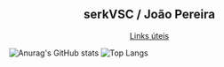 <h2 align="center"> serkVSC / João Pereira </h2> 
<div align="center"> <a href="https://linktr.ee/serkVSC"> Links úteis </a> </div>

![Anurag's GitHub stats](https://github-readme-stats.vercel.app/api?username=serkVSC&theme=github_dark&show_icons=true&hide_border=true)
![Top Langs](https://github-readme-stats.vercel.app/api/top-langs/?username=serkVSC&layout=compact&theme=github_dark&show_icons=true&hide_border=true)

<!--
**serkVSC/serkVSC** is a ✨ _special_ ✨ repository because its `README.md` (this file) appears on your GitHub profile.

Here are some ideas to get you started:

- 🔭 I’m currently working on ...
- 🌱 I’m currently learning ...
- 👯 I’m looking to collaborate on ...
- 🤔 I’m looking for help with ...
- 💬 Ask me about ...
- 📫 How to reach me: ...
- 😄 Pronouns: ...
- ⚡ Fun fact: ...
-->
